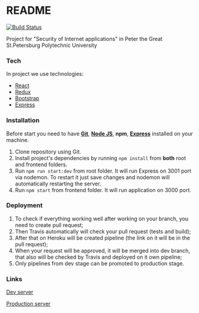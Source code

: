 # README
[![Build Status](https://travis-ci.com/kimoofey/notice-board.svg?branch=dev)](https://travis-ci.com/kimoofey/notice-board)

Project for "Security of Internet applications" in Peter the Great St.Petersburg Polytechnic University

### Tech

In project we use technologies:
* [React](https://reactjs.org/)
* [Redux](https://redux.js.org/)
* [Bootstrap](https://getbootstrap.com/)
* [Express](https://expressjs.com/)

### Installation

Before start you need to have **[Git](https://git-scm.com/)**, **[Node JS](https://nodejs.org/en/)**, **npm**, **[Express](https://expressjs.com/)** installed on your machine.

1. Clone repository using Git.
2. Install project's dependencies by running `npm install` from **both** root and frontend folders.
3. Run `npm run start:dev` from root folder. It will run Express on 3001 port via nodemon. To restart it just save changes and nodemon will automatically restarting the server.
4. Run `npm start` from frontend folder. It will run application on 3000 port.

### Deployment

1. To check if everything working well after working on your branch, you need to create pull request;
2. Then Travis automatically will check your pull request (tests and build);
3. After that on Heroku will be created pipeline (the link on it will be in the pull request);
4. When your request will be approved, it will be merged into dev branch, that also will be checked by Travis and deployed on it own pipeline;
5. Only pipelines from dev stage can be promoted to production stage.

### Links
[Dev server](https://web-notice-board-dev.herokuapp.com/)

[Production server](https://web-notice-board.herokuapp.com/)
